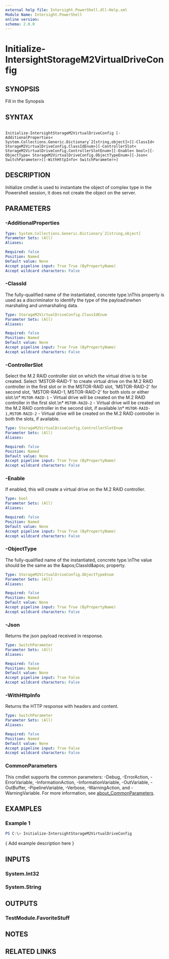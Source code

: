 ```yaml
---
external help file: Intersight.PowerShell.dll-Help.xml
Module Name: Intersight.PowerShell
online version:
schema: 2.0.0
---
```


# Initialize-IntersightStorageM2VirtualDriveConfig

## SYNOPSIS
Fill in the Synopsis

## SYNTAX

```

Initialize-IntersightStorageM2VirtualDriveConfig [-AdditionalProperties< System.Collections.Generic.Dictionary`2[string,object]>][-ClassId< StorageM2VirtualDriveConfig.ClassIdEnum>][-ControllerSlot< StorageM2VirtualDriveConfig.ControllerSlotEnum>][-Enable< bool>][-ObjectType< StorageM2VirtualDriveConfig.ObjectTypeEnum>][-Json< SwitchParameter>][-WithHttpInfo< SwitchParameter>]

```

## DESCRIPTION

Initialize cmdlet is used to instantiate the object of complex type in the Powershell session, it does not create the object on the server.

## PARAMETERS

### -AdditionalProperties


```yaml
Type: System.Collections.Generic.Dictionary`2[string,object]
Parameter Sets: (All)
Aliases:

Required: false
Position: Named
Default value: None
Accept pipeline input: True True (ByPropertyName)
Accept wildcard characters: False
```

### -ClassId
The fully-qualified name of the instantiated, concrete type.\nThis property is used as a discriminator to identify the type of the payload\nwhen marshaling and unmarshaling data.

```yaml
Type: StorageM2VirtualDriveConfig.ClassIdEnum
Parameter Sets: (All)
Aliases:

Required: false
Position: Named
Default value: None
Accept pipeline input: True True (ByPropertyName)
Accept wildcard characters: False
```

### -ControllerSlot
Select the M.2 RAID controller slot on which the virtual drive is to be created. Select &apos;MSTOR-RAID-1&apos; to create virtual drive on the M.2 RAID controller in the first slot or in the MSTOR-RAID slot, &apos;MSTOR-RAID-2&apos; for second slot, &apos;MSTOR-RAID-1, MSTOR-RAID-2&apos; for both slots or either slot.\n* `MSTOR-RAID-1` - Virtual drive  will be created on the M.2 RAID controller in the first slot.\n* `MSTOR-RAID-2` - Virtual drive  will be created on the M.2 RAID controller in the second slot, if available.\n* `MSTOR-RAID-1,MSTOR-RAID-2` - Virtual drive  will be created on the M.2 RAID controller in both the slots, if available.

```yaml
Type: StorageM2VirtualDriveConfig.ControllerSlotEnum
Parameter Sets: (All)
Aliases:

Required: false
Position: Named
Default value: None
Accept pipeline input: True True (ByPropertyName)
Accept wildcard characters: False
```

### -Enable
If enabled, this will create a virtual drive on the M.2 RAID controller.

```yaml
Type: bool
Parameter Sets: (All)
Aliases:

Required: false
Position: Named
Default value: None
Accept pipeline input: True True (ByPropertyName)
Accept wildcard characters: False
```

### -ObjectType
The fully-qualified name of the instantiated, concrete type.\nThe value should be the same as the &amp;apos;ClassId&amp;apos; property.

```yaml
Type: StorageM2VirtualDriveConfig.ObjectTypeEnum
Parameter Sets: (All)
Aliases:

Required: false
Position: Named
Default value: None
Accept pipeline input: True True (ByPropertyName)
Accept wildcard characters: False
```

### -Json
Returns the json payload received in response.

```yaml
Type: SwitchParameter
Parameter Sets: (All)
Aliases:

Required: false
Position: Named
Default value: None
Accept pipeline input: True False
Accept wildcard characters: False
```

### -WithHttpInfo
Returns the HTTP response with headers and content.

```yaml
Type: SwitchParameter
Parameter Sets: (All)
Aliases:

Required: false
Position: Named
Default value: None
Accept pipeline input: True False
Accept wildcard characters: False
```


### CommonParameters
This cmdlet supports the common parameters: -Debug, -ErrorAction, -ErrorVariable, -InformationAction, -InformationVariable, -OutVariable, -OutBuffer, -PipelineVariable, -Verbose, -WarningAction, and -WarningVariable. For more information, see [about_CommonParameters](http://go.microsoft.com/fwlink/?LinkID=113216).

## EXAMPLES

### Example 1
```powershell
PS C:\> Initialize-IntersightStorageM2VirtualDriveConfig
```

{ Add example description here }

## INPUTS

### System.Int32

### System.String

## OUTPUTS

### TestModule.FavoriteStuff

## NOTES

## RELATED LINKS
